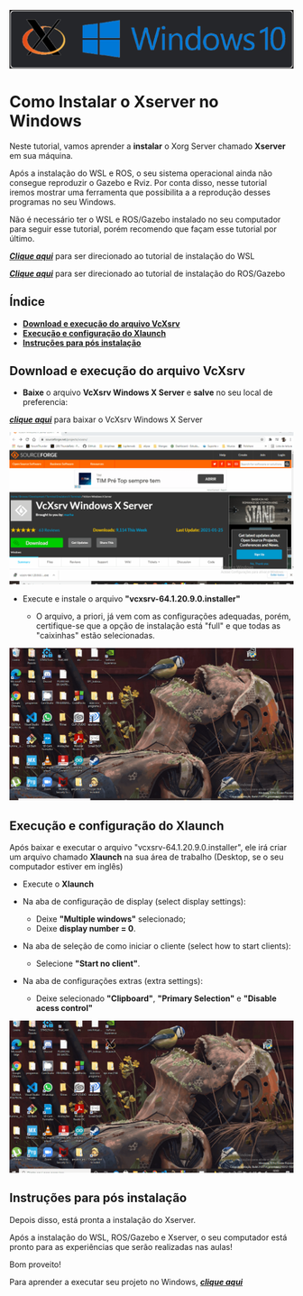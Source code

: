 ![Logo do XServer no windowsa](../assets/img/logo_Xserver.png)

# **Como Instalar o Xserver no Windows**

Neste tutorial, vamos aprender a **instalar** o Xorg Server chamado **Xserver** em sua máquina.


Após a instalação do WSL e ROS, o seu sistema operacional ainda não consegue reproduzir o Gazebo e Rviz. Por conta disso, nesse tutorial iremos mostrar uma ferramenta que possibilita a a reprodução desses programas no seu Windows.

Não é necessário ter o WSL e ROS/Gazebo instalado no seu computador para seguir esse tutorial, porém recomendo que façam esse tutorial por último.

***[Clique aqui](../InstalationGuides/WSL.md)*** para ser direcionado ao tutorial de instalação do WSL 

***[Clique aqui](../InstalationGuides/ROSGazeboWSL.md)*** para ser direcionado ao tutorial de instalação do ROS/Gazebo


## **Índice**<!-- omit in toc --> 

- [**Download e execução do arquivo VcXsrv**](#Download-e-execução-do-arquivo-VcXsrv)
- [**Execução e configuração do Xlaunch**](#Execução-e-configuração-do-Xlaunch)
- [**Instruções para pós instalação**](#Instruções-para-pós-instalação)


## **Download e execução do arquivo VcXsrv**


- **Baixe** o arquivo **VcXsrv Windows X Server** e **salve** no seu local de preferencia:

 ***[clique aqui](https://sourceforge.net/projects/vcxsrv/)*** para baixar o VcXsrv Windows X Server


![download XServer](../assets/gif/XServer/0_baixando_VcXsrv.gif)


- Execute e instale o arquivo **"vcxsrv-64.1.20.9.0.installer"**
    
    - O arquivo, a priori, já vem com as configurações adequadas, porém, certifique-se que a opção de instalação está "full" e que todas as "caixinhas" estão selecionadas. 


![execute o XServer](../assets/gif/XServer/1_executando_VcXsrv.gif)


## **Execução e configuração do Xlaunch**

Após baixar e executar o arquivo "vcxsrv-64.1.20.9.0.installer", ele irá criar um arquivo chamado **Xlaunch** na sua área de trabalho (Desktop, se o seu computador estiver em inglês)

- Execute o **Xlaunch**
- Na aba de configuração de display (select display settings):
    - Deixe **"Multiple windows"** selecionado;
    - Deixe **display number = 0**.

- Na aba de seleção de como iniciar o cliente (select how to start clients):
    - Selecione **"Start no client"**.

- Na aba de configurações extras (extra settings):
    - Deixe selecionado **"Clipboard"**, **"Primary Selection"** e **"Disable acess control"**


![executando Xlaunch](../assets/gif/XServer/2_executando_Xlaunch.gif)



## **Instruções para pós instalação**


Depois disso, está pronta a instalação do Xserver.

Após a instalação do WSL, ROS/Gazebo e Xserver, o seu computador está pronto para as experiências que serão realizadas nas aulas!

Bom proveito!

Para aprender a executar seu projeto no Windows, ***[clique aqui](../HowToRun/RunOnWSL.md)*** 

